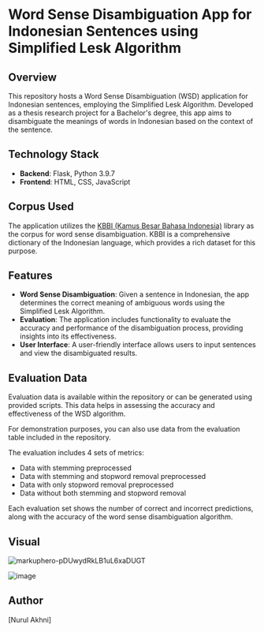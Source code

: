 # Word Sense Disambiguation App for Indonesian Sentences using Simplified Lesk Algorithm

## Overview
This repository hosts a Word Sense Disambiguation (WSD) application for Indonesian sentences, employing the Simplified Lesk Algorithm. Developed as a thesis research project for a Bachelor's degree, this app aims to disambiguate the meanings of words in Indonesian based on the context of the sentence.

## Technology Stack
- **Backend**: Flask, Python 3.9.7
- **Frontend**: HTML, CSS, JavaScript

## Corpus Used
The application utilizes the [KBBI (Kamus Besar Bahasa Indonesia)](https://kbbi.kemdikbud.go.id/) library as the corpus for word sense disambiguation. KBBI is a comprehensive dictionary of the Indonesian language, which provides a rich dataset for this purpose.

## Features
- **Word Sense Disambiguation**: Given a sentence in Indonesian, the app determines the correct meaning of ambiguous words using the Simplified Lesk Algorithm.
- **Evaluation**: The application includes functionality to evaluate the accuracy and performance of the disambiguation process, providing insights into its effectiveness.
- **User Interface**: A user-friendly interface allows users to input sentences and view the disambiguated results.

## Evaluation Data
Evaluation data is available within the repository or can be generated using provided scripts. This data helps in assessing the accuracy and effectiveness of the WSD algorithm.

For demonstration purposes, you can also use data from the evaluation table included in the repository.

The evaluation includes 4 sets of metrics:
- Data with stemming preprocessed
- Data with stemming and stopword removal preprocessed
- Data with only stopword removal preprocessed
- Data without both stemming and stopword removal

Each evaluation set shows the number of correct and incorrect predictions, along with the accuracy of the word sense disambiguation algorithm.

## Visual

![markuphero-pDUwydRkLB1uL6xaDUGT](https://github.com/nrlheni/wsd-app/assets/86219910/c6d8560f-faf7-4063-b750-44d15076b5f7)

![image](https://github.com/nrlheni/wsd-app/assets/86219910/ae943559-4716-446b-8a98-08c189bae275)

## Author
[Nurul Akhni]

